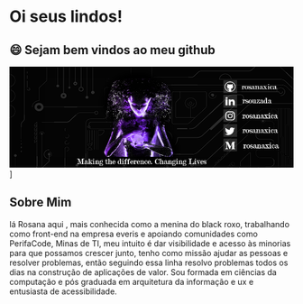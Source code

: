   # Oi seus lindos!
  ## 😄 Sejam bem vindos ao meu github
![Header](https://github.com/Rosanaxica/Rosanaxica/blob/master/github_cover.png "Header")]

## Sobre Mim
<p>lá Rosana aqui , mais conhecida como a menina do black roxo, trabalhando como front-end na empresa everis e apoiando comunidades como PerifaCode, Minas de TI, meu intuito é dar visibilidade e acesso às minorias para que possamos crescer junto, tenho como missão ajudar as pessoas e resolver problemas, então seguindo essa linha resolvo problemas todos os dias na construção de aplicações de valor. Sou formada em ciências da computação e pós graduada em arquitetura da informação e ux e entusiasta de acessibilidade.</p>

<!--
**Rosanaxica/Rosanaxica** is a ✨ _special_ ✨ repository because its `README.md` (this file) appears on your GitHub profile.

Here are some ideas to get you started:

- 🔭 I’m currently working on ...
- 🌱 I’m currently learning ...
- 👯 I’m looking to collaborate on ...
- 🤔 I’m looking for help with ...
- 💬 Ask me about ...
- 📫 How to reach me: ...
- 😄 Pronouns: ...
- ⚡ Fun fact: ...
-->
